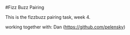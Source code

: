 #Fizz Buzz Pairing

This is the fizzbuzz pairing task, week 4.

working together with:
Dan (https://github.com/pelensky)
